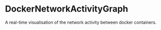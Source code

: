 # DockerNetworkActivityGraph
A real-time visualisation of the network activity between docker containers.
